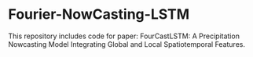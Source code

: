 # Fourier-NowCasting-LSTM
This repository includes code for paper: FourCastLSTM: A Precipitation Nowcasting Model Integrating Global and Local Spatiotemporal Features.


